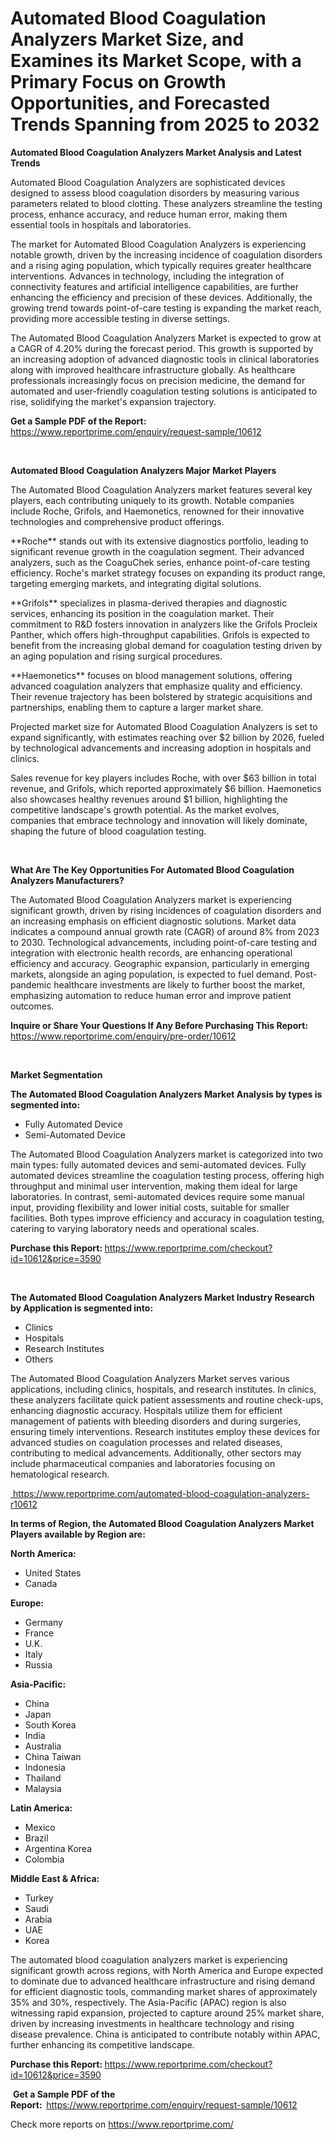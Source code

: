 <p><h1>Automated Blood Coagulation Analyzers Market Size, and Examines its Market Scope, with a Primary Focus on Growth Opportunities, and Forecasted Trends Spanning from 2025 to 2032</h1></p><p><strong>Automated Blood Coagulation Analyzers Market Analysis and Latest Trends</strong></p>
<p><p>Automated Blood Coagulation Analyzers are sophisticated devices designed to assess blood coagulation disorders by measuring various parameters related to blood clotting. These analyzers streamline the testing process, enhance accuracy, and reduce human error, making them essential tools in hospitals and laboratories. </p><p>The market for Automated Blood Coagulation Analyzers is experiencing notable growth, driven by the increasing incidence of coagulation disorders and a rising aging population, which typically requires greater healthcare interventions. Advances in technology, including the integration of connectivity features and artificial intelligence capabilities, are further enhancing the efficiency and precision of these devices. Additionally, the growing trend towards point-of-care testing is expanding the market reach, providing more accessible testing in diverse settings.</p><p>The Automated Blood Coagulation Analyzers Market is expected to grow at a CAGR of 4.20% during the forecast period. This growth is supported by an increasing adoption of advanced diagnostic tools in clinical laboratories along with improved healthcare infrastructure globally. As healthcare professionals increasingly focus on precision medicine, the demand for automated and user-friendly coagulation testing solutions is anticipated to rise, solidifying the market's expansion trajectory.</p></p>
<p><strong>Get a Sample PDF of the Report:&nbsp;</strong> <a href="https://www.reportprime.com/enquiry/request-sample/10612?utm_campaign=2214&utm_medium=2&utm_source=Github&utm_content=ia&utm_term=20032025&utm_id=automated-blood-coagulation-analyzers">https://www.reportprime.com/enquiry/request-sample/10612</a></p>
<p>&nbsp;</p>
<p><strong>Automated Blood Coagulation Analyzers Major Market Players</strong></p>
<p><p>The Automated Blood Coagulation Analyzers market features several key players, each contributing uniquely to its growth. Notable companies include Roche, Grifols, and Haemonetics, renowned for their innovative technologies and comprehensive product offerings.</p><p>**Roche** stands out with its extensive diagnostics portfolio, leading to significant revenue growth in the coagulation segment. Their advanced analyzers, such as the CoaguChek series, enhance point-of-care testing efficiency. Roche's market strategy focuses on expanding its product range, targeting emerging markets, and integrating digital solutions.</p><p>**Grifols** specializes in plasma-derived therapies and diagnostic services, enhancing its position in the coagulation market. Their commitment to R&D fosters innovation in analyzers like the Grifols Procleix Panther, which offers high-throughput capabilities. Grifols is expected to benefit from the increasing global demand for coagulation testing driven by an aging population and rising surgical procedures.</p><p>**Haemonetics** focuses on blood management solutions, offering advanced coagulation analyzers that emphasize quality and efficiency. Their revenue trajectory has been bolstered by strategic acquisitions and partnerships, enabling them to capture a larger market share.</p><p>Projected market size for Automated Blood Coagulation Analyzers is set to expand significantly, with estimates reaching over $2 billion by 2026, fueled by technological advancements and increasing adoption in hospitals and clinics.</p><p>Sales revenue for key players includes Roche, with over $63 billion in total revenue, and Grifols, which reported approximately $6 billion. Haemonetics also showcases healthy revenues around $1 billion, highlighting the competitive landscape's growth potential. As the market evolves, companies that embrace technology and innovation will likely dominate, shaping the future of blood coagulation testing.</p></p>
<p>&nbsp;</p>
<p><strong>What Are The Key Opportunities For Automated Blood Coagulation Analyzers Manufacturers?</strong></p>
<p><p>The Automated Blood Coagulation Analyzers market is experiencing significant growth, driven by rising incidences of coagulation disorders and an increasing emphasis on efficient diagnostic solutions. Market data indicates a compound annual growth rate (CAGR) of around 8% from 2023 to 2030. Technological advancements, including point-of-care testing and integration with electronic health records, are enhancing operational efficiency and accuracy. Geographic expansion, particularly in emerging markets, alongside an aging population, is expected to fuel demand. Post-pandemic healthcare investments are likely to further boost the market, emphasizing automation to reduce human error and improve patient outcomes.</p></p>
<p><strong>Inquire or Share Your Questions If Any Before Purchasing This Report:</strong> <a href="https://www.reportprime.com/enquiry/pre-order/10612?utm_campaign=2214&utm_medium=2&utm_source=Github&utm_content=ia&utm_term=20032025&utm_id=automated-blood-coagulation-analyzers">https://www.reportprime.com/enquiry/pre-order/10612</a></p>
<p>&nbsp;</p>
<p><strong>Market Segmentation</strong></p>
<p><strong>The Automated Blood Coagulation Analyzers Market Analysis by types is segmented into:</strong></p>
<p><ul><li>Fully Automated Device</li><li>Semi-Automated Device</li></ul></p>
<p><p>The Automated Blood Coagulation Analyzers market is categorized into two main types: fully automated devices and semi-automated devices. Fully automated devices streamline the coagulation testing process, offering high throughput and minimal user intervention, making them ideal for large laboratories. In contrast, semi-automated devices require some manual input, providing flexibility and lower initial costs, suitable for smaller facilities. Both types improve efficiency and accuracy in coagulation testing, catering to varying laboratory needs and operational scales.</p></p>
<p><strong>Purchase this Report:&nbsp;</strong><a href="https://www.reportprime.com/checkout?id=10612&price=3590&utm_campaign=2214&utm_medium=2&utm_source=Github&utm_content=ia&utm_term=20032025&utm_id=automated-blood-coagulation-analyzers">https://www.reportprime.com/checkout?id=10612&price=3590</a></p>
<p>&nbsp;</p>
<p><strong>The Automated Blood Coagulation Analyzers Market Industry Research by Application is segmented into:</strong></p>
<p><ul><li>Clinics</li><li>Hospitals</li><li>Research Institutes</li><li>Others</li></ul></p>
<p><p>The Automated Blood Coagulation Analyzers Market serves various applications, including clinics, hospitals, and research institutes. In clinics, these analyzers facilitate quick patient assessments and routine check-ups, enhancing diagnostic accuracy. Hospitals utilize them for efficient management of patients with bleeding disorders and during surgeries, ensuring timely interventions. Research institutes employ these devices for advanced studies on coagulation processes and related diseases, contributing to medical advancements. Additionally, other sectors may include pharmaceutical companies and laboratories focusing on hematological research.</p></p>
<p><a href="https://www.reportprime.com/automated-blood-coagulation-analyzers-r10612?utm_campaign=2214&utm_medium=2&utm_source=Github&utm_content=ia&utm_term=20032025&utm_id=automated-blood-coagulation-analyzers">&nbsp;https://www.reportprime.com/automated-blood-coagulation-analyzers-r10612</a></p>
<p><strong>In terms of Region, the Automated Blood Coagulation Analyzers Market Players available by Region are:</strong></p>
<p>
    <p> <strong> North America: </strong>
        <ul>
            <li>United States</li>
            <li>Canada</li>
        </ul>
        </p> 
    <p> <strong> Europe: </strong>
        <ul>
            <li>Germany</li>
            <li>France</li>
            <li>U.K.</li>
            <li>Italy</li>
            <li>Russia</li>
        </ul>
        </p> 
    <p> <strong> Asia-Pacific: </strong>
        <ul>
            <li>China</li>
            <li>Japan</li>
            <li>South Korea</li>
            <li>India</li>
            <li>Australia</li>
            <li>China Taiwan</li>
            <li>Indonesia</li>
            <li>Thailand</li>
            <li>Malaysia</li>
        </ul>
        </p> 
    <p> <strong> Latin America: </strong>
        <ul>
            <li>Mexico</li>
            <li>Brazil</li>
            <li>Argentina Korea</li>
            <li>Colombia</li>
        </ul>
        </p> 
    <p> <strong> Middle East & Africa: </strong>
        <ul>
            <li>Turkey</li>
            <li>Saudi</li>
            <li>Arabia</li>
            <li>UAE</li>
            <li>Korea</li>
        </ul>
    </p>
    </p>
<p><p>The automated blood coagulation analyzers market is experiencing significant growth across regions, with North America and Europe expected to dominate due to advanced healthcare infrastructure and rising demand for efficient diagnostic tools, commanding market shares of approximately 35% and 30%, respectively. The Asia-Pacific (APAC) region is also witnessing rapid expansion, projected to capture around 25% market share, driven by increasing investments in healthcare technology and rising disease prevalence. China is anticipated to contribute notably within APAC, further enhancing its competitive landscape.</p></p>
<p><strong>Purchase this Report: </strong><a href="https://www.reportprime.com/checkout?id=10612&price=3590&utm_campaign=2214&utm_medium=2&utm_source=Github&utm_content=ia&utm_term=20032025&utm_id=automated-blood-coagulation-analyzers">https://www.reportprime.com/checkout?id=10612&price=3590</a></p>
<p>&nbsp;<strong>Get a Sample PDF of the Report:&nbsp;&nbsp;</strong><a href="https://www.reportprime.com/enquiry/request-sample/10612?utm_campaign=2214&utm_medium=2&utm_source=Github&utm_content=ia&utm_term=20032025&utm_id=automated-blood-coagulation-analyzers">https://www.reportprime.com/enquiry/request-sample/10612</a></p>
<p><strong></strong></p>
<p>Check more reports on <a href="https://www.reportprime.com/?utm_campaign=2214&utm_medium=2&utm_source=Github&utm_content=ia&utm_term=20032025&utm_id=automated-blood-coagulation-analyzers">https://www.reportprime.com/</a></p>